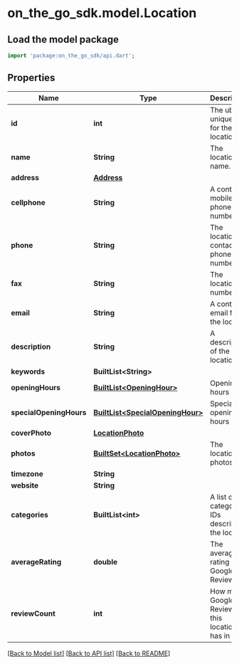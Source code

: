 # on_the_go_sdk.model.Location

## Load the model package
```dart
import 'package:on_the_go_sdk/api.dart';
```

## Properties
Name | Type | Description | Notes
------------ | ------------- | ------------- | -------------
**id** | **int** | The uberall unique id for the location. | [optional] 
**name** | **String** | The location''s name. | 
**address** | [**Address**](Address.md) |  | [optional] 
**cellphone** | **String** | A contact mobile phone number | [optional] 
**phone** | **String** | The location''s contact phone number. | [optional] 
**fax** | **String** | The location fax number | [optional] 
**email** | **String** | A contact email for the location | [optional] 
**description** | **String** | A description of the location | [optional] 
**keywords** | **BuiltList&lt;String&gt;** |  | [optional] 
**openingHours** | [**BuiltList&lt;OpeningHour&gt;**](OpeningHour.md) | Opening hours | [optional] 
**specialOpeningHours** | [**BuiltList&lt;SpecialOpeningHour&gt;**](SpecialOpeningHour.md) | Special opening hours | [optional] 
**coverPhoto** | [**LocationPhoto**](LocationPhoto.md) |  | [optional] 
**photos** | [**BuiltSet&lt;LocationPhoto&gt;**](LocationPhoto.md) | The location''s photos. | [optional] 
**timezone** | **String** |  | [optional] 
**website** | **String** |  | [optional] 
**categories** | **BuiltList&lt;int&gt;** | A list of category IDs describing the location | 
**averageRating** | **double** | The average rating of all Google Reviews | [optional] 
**reviewCount** | **int** | How many Google Reviews this location has in total | [optional] 

[[Back to Model list]](../README.md#documentation-for-models) [[Back to API list]](../README.md#documentation-for-api-endpoints) [[Back to README]](../README.md)


